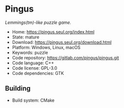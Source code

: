 # Pingus

_Lemmings(tm)-like puzzle game._

- Home: https://pingus.seul.org/index.html
- State: mature
- Download: https://pingus.seul.org/download.html
- Platform: Windows, Linux, macOS
- Keywords: puzzle
- Code repository: https://gitlab.com/pingus/pingus.git
- Code language: C++
- Code license: GPL-3.0
- Code dependencies: GTK


## Building

- Build system: CMake
